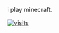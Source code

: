 i play minecraft.

[![visits](https://komarev.com/ghpvc/?username=oporu&style=for-the-badge&label=views)](https://github.com/Oporu)